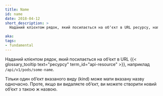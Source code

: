 ```yaml
---
title: Name
id: name
date: 2018-04-12
short_description: >
  Наданий клієнтом рядок, який посилається на обʼєкт в URL ресурсу, наприклад `/api/v1/pods/some-name`.

aka:
tags:
- fundamental
---
```


Наданий клієнтом рядок, який посилається на обʼєкт в URL {{< glossary_tooltip text="ресурсу" term_id="api-resource" >}}, наприклад `/api/v1/pods/some-name`.

<!--more-->

Тільки один обʼєкт вказаного виду (kind) може мати вказану назву одночасно. Проте, якщо ви видаляєте обʼєкт, ви можете створити новий обʼєкт з такою ж назвою.
